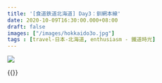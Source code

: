 ```yaml
---
title: '[食道鉄道北海道] Day3：釧網本線'
date: 2020-10-09T16:30:00.000+08:00
draft: false
images: ["/images/hokkaido3o.jpg"]
tags : [travel-日本-北海道, enthusiasm - 鐵道時光]
---
```


 

![](/images/hokkaido3o.jpg)

 
  
  
{{<hokkaido>}}
